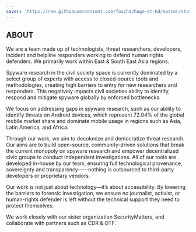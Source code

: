 ```yaml
---
cover: 'https://raw.githubusercontent.com/foxihd/hugo-et-hd/master/static/svg/flowlines/22.svg'
---
```


## ABOUT

We are a team made up of technologists, threat researchers, developers, incident and helpline responders working to defend human rights defenders. We primarily work within East & South East Asia regions. 

Spyware research in the civil society space is currently dominated by a select group of experts with access to closed-source tools and methodologies, creating high barriers to entry for new researchers and responders. This negatively impacts civil societies ability to identify, respond and mitigate spyware globally by enforced bottlenecks. 

We focus on addressing gaps in spyware research, such as our ability to identify threats on Android devices, which   represent 72.04% of the global mobile market share and dominate mobile usage in regions such as Asia, Latin America, and Africa. 

Through our work, we aim to decolonize and democratize threat research. Our aims are to build open-source, community-driven solutions that break the current monopoly on spyware research and empower decentralized civic groups to conduct independent investigations. All of our tools are developed in-house by our team, ensuring full technological provenance, sovereignty and transparency——nothing is outsourced to third-party developers or proprietary vendors.

Our work is not just about technology—it’s about accessibility. By lowering the barriers to forensic investigation, we ensure no journalist, activist, or human-rights defender is left without the technical support they need to protect themselves.

We work closely with our sister organization SecurityMatters, and collaborate with partners such as CDR & OTF. 
